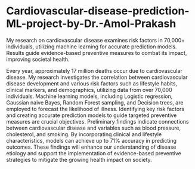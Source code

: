 # Cardiovascular-disease-prediction-ML-project-by-Dr.-Amol-Prakash
My research on cardiovascular disease examines risk factors in 70,000+ individuals, utilizing machine learning for accurate prediction models. Results guide evidence-based preventive measures to combat its impact, improving societal health.


Every year, approximately 17 million deaths occur due to cardiovascular disease. My research investigates the correlation between cardiovascular disease development and various risk factors such as lifestyle habits, clinical markers, and demographics, utilizing data from over 70,000 individuals. Machine learning models, including Logistic regression, Gaussian naive Bayes, Random Forest sampling, and Decision trees, are employed to forecast the likelihood of illness. Identifying key risk factors and creating accurate prediction models to guide targeted preventive measures are crucial objectives. Preliminary findings indicate connections between cardiovascular disease and variables such as blood pressure, cholesterol, and smoking. By incorporating clinical and lifestyle characteristics, models can achieve up to 71% accuracy in predicting outcomes. These findings will enhance our understanding of disease etiology and support the implementation of evidence-based preventive strategies to mitigate the growing health impact on society.
